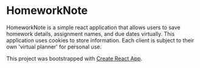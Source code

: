 # HomeworkNote

HomeworkNote is a simple react application that allows users to save homework details, assignment names, and due dates virtually. This application uses cookies to store information. Each client is subject to their own 'virtual planner' for personal use.

This project was bootstrapped with [Create React App](https://github.com/facebookincubator/create-react-app).